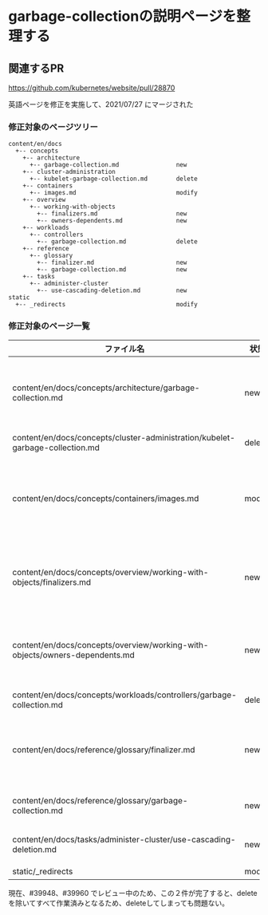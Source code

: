 # garbage-collectionの説明ページを整理する

## 関連するPR

https://github.com/kubernetes/website/pull/28870

英語ページを修正を実施して、2021/07/27 にマージされた

### 修正対象のページツリー

```
content/en/docs
  +-- concepts
    +-- architecture
      +-- garbage-collection.md                new
    +-- cluster-administration
      +-- kubelet-garbage-collection.md        delete
    +-- containers
      +-- images.md                            modify
    +-- overview
      +-- working-with-objects
        +-- finalizers.md                      new
        +-- owners-dependents.md               new
    +-- workloads
      +-- controllers
        +-- garbage-collection.md              delete
    +-- reference
      +-- glossary
        +-- finalizer.md                       new
        +-- garbage-collection.md              new
    +-- tasks
      +-- administer-cluster
        +-- use-cascading-deletion.md          new
static
  +-- _redirects                               modify
```

### 修正対象のページ一覧

|ファイル名     |状態|コメント|
|---            |--- |---     |
|content/en/docs/concepts/architecture/garbage-collection.md                    |new    |#31063でjaにも作成済み(2022/4/3 マージされた) |
|content/en/docs/concepts/cluster-administration/kubelet-garbage-collection.md  |delete |jaにはまだ残っている        |
|content/en/docs/concepts/containers/images.md                                  |modify |#35809でjaも最新化されており反映済み(2022/9/9 マージされた) |
|content/en/docs/concepts/overview/working-with-objects/finalizers.md           |new    |#38768でjaにも作成済み(2023/2/3 マージされた) |
|content/en/docs/concepts/overview/working-with-objects/owners-dependents.md    |new    |#38794でjaにも作成済み(2023/2/3 マージされた) |
|content/en/docs/concepts/workloads/controllers/garbage-collection.md           |delete |jaにはまだ残っている        |
|content/en/docs/reference/glossary/finalizer.md                                |new    |#38768でjaにも作成済み(2023/2/3 マージされた) |
|content/en/docs/reference/glossary/garbage-collection.md                       |new    |#39948でjaのレビュー中        |
|content/en/docs/tasks/administer-cluster/use-cascading-deletion.md             |new    |#39960でjaのレビュー中        |
|static/_redirects                                                              |modify |言語共通                    |

現在、#39948、#39960 でレビュー中のため、この２件が完了すると、deleteを除いてすべて作業済みとなるため、deleteしてしまっても問題ない。
